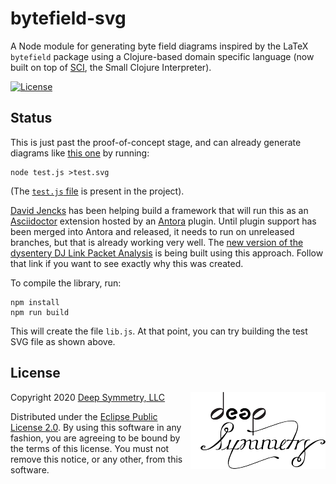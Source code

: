 # bytefield-svg

A Node module for generating byte field diagrams inspired by the LaTeX
`bytefield` package using a Clojure-based domain specific language
(now built on top of [SCI](https://github.com/borkdude/sci), the Small
Clojure Interpreter).

[![License](https://img.shields.io/badge/License-Eclipse%20Public%20License%202.0-blue.svg)](#license)

## Status

This is just past the proof-of-concept stage, and can already generate
diagrams like [this one](https://deepsymmetry.org/images/test.svg) by
running:

    node test.js >test.svg

(The [`test.js`
file](https://github.com/Deep-Symmetry/bytefield-svg/blob/master/test.js)
is present in the project).

[David Jencks](https://gitlab.com/djencks) has been helping build a
framework that will run this as an
[Asciidoctor](https://asciidoctor.org) extension hosted by an
[Antora](https://antora.org) plugin. Until plugin support has been
merged into Antora and released, it needs to run on unreleased
branches, but that is already working very well. The [new version of
the dysentery DJ Link Packet
Analysis](https://djl-analysis.deepsymmetry.org) is being built using
this approach. Follow that link if you want to see exactly why this
was created.

To compile the library, run:

    npm install
    npm run build

This will create the file `lib.js`. At that point, you can try
building the test SVG file as shown above.

## License

<a href="http://deepsymmetry.org"><img align="right" alt="Deep Symmetry"
 src="doc/assets/DS-logo-bw-200-padded-left.png" width="216" height="123"></a>

Copyright 2020 [Deep Symmetry, LLC](http://deepsymmetry.org)

Distributed under the [Eclipse Public License
2.0](https://opensource.org/licenses/EPL-2.0). By using this software
in any fashion, you are agreeing to be bound by the terms of this
license. You must not remove this notice, or any other, from this
software.
